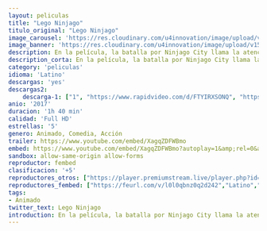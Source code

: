 ```yaml
---
layout: peliculas
title: "Lego Ninjago"
titulo_original: "Lego Ninjago"
image_carousel: 'https://res.cloudinary.com/u4innovation/image/upload/v1561427342/lego-sinjago-poster-min_xdqvhs.jpg'
image_banner: 'https://res.cloudinary.com/u4innovation/image/upload/v1561427343/lego-sinjago-banner-min_jlr9dx.jpg'
description: En la película, la batalla por Ninjago City llama la atención del joven maestro constructor Lloyd (Ninja Verde) y de sus amigos, todos ellos ninjas secretos. Dirigidos por el maestro Wu deberán derrotar al malvado guerrero Garmadon, un tipo tremedamente malvado que a su vez es padre de Lloyd.
description_corta: En la película, la batalla por Ninjago City llama la atención del joven maestro constructor Lloyd (Ninja Verde) y de sus amigos, todos ellos ninjas secretos. Dirigidos por el maestro Wu..
category: 'peliculas'
idioma: 'Latino'
descargas: 'yes'
descargas2:
    descarga-1: ["1", "https://www.rapidvideo.com/d/FTYIRXSONQ", "https://www.google.com/s2/favicons?domain=openload.co","OpenLoad","https://res.cloudinary.com/imbriitneysam/image/upload/v1541473684/mexico.png", "Latino", "Full HD"]
anio: '2017'
duracion: '1h 40 min'
calidad: 'Full HD'
estrellas: '5'
genero: Animado, Comedia, Acción
trailer: https://www.youtube.com/embed/XagqZDFWBmo
embed: https://www.youtube.com/embed/XagqZDFWBmo?autoplay=1&amp;rel=0&amp;hd=1&border=0&wmode=opaque&enablejsapi=1&modestbranding=1&controls=1&showinfo=0
sandbox: allow-same-origin allow-forms
reproductor: fembed
clasificacion: '+5'
reproductores_otros: ["https://player.premiumstream.live/player.php?id=NDQyNg&sub=","Latino","https://www.zembed.to/public/dist/asteroid.html?id=7bb99e0dba50f691d7e94ab3cfb07f9b&title=The%20LEGO%20Ninjago%20Movie","Latino","https://mstream.press/au53mvhbeycw","Latino"]
reproductores_fembed: ["https://feurl.com/v/l0l0qbnz0q2d242","Latino","https://feurl.com/v/np6jgc227k1nj36","Latino"]
tags:
- Animado
twitter_text: Lego Ninjago
introduction: En la película, la batalla por Ninjago City llama la atención del joven maestro constructor Lloyd (Ninja Verde) y de sus amigos, todos ellos ninjas secretos. Dirigidos por el maestro Wu..
---
```












